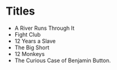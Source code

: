 # Titles

* A River Runs Through It
* Fight Club
* 12 Years a Slave
* The Big Short
* 12 Monkeys
* The Curious Case of Benjamin Button.